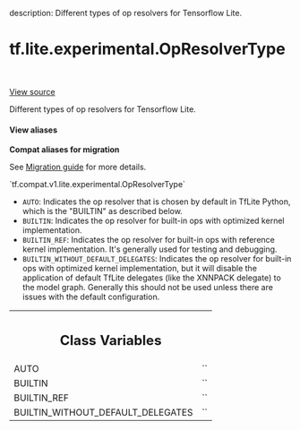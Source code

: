 description: Different types of op resolvers for Tensorflow Lite.

<div itemscope itemtype="http://developers.google.com/ReferenceObject">
<meta itemprop="name" content="tf.lite.experimental.OpResolverType" />
<meta itemprop="path" content="Stable" />
<meta itemprop="property" content="AUTO"/>
<meta itemprop="property" content="BUILTIN"/>
<meta itemprop="property" content="BUILTIN_REF"/>
<meta itemprop="property" content="BUILTIN_WITHOUT_DEFAULT_DELEGATES"/>
</div>

# tf.lite.experimental.OpResolverType

<!-- Insert buttons and diff -->

<table class="tfo-notebook-buttons tfo-api nocontent" align="left">

</table>

<a target="_blank" href="/code/stable/tensorflow/lite/python/interpreter.py">View source</a>



Different types of op resolvers for Tensorflow Lite.

<section class="expandable">
  <h4 class="showalways">View aliases</h4>
  <p>
<b>Compat aliases for migration</b>
<p>See
<a href="https://www.tensorflow.org/guide/migrate">Migration guide</a> for
more details.</p>
<p>`tf.compat.v1.lite.experimental.OpResolverType`</p>
</p>
</section>

<!-- Placeholder for "Used in" -->

* `AUTO`: Indicates the op resolver that is chosen by default in TfLite
   Python, which is the "BUILTIN" as described below.
* `BUILTIN`: Indicates the op resolver for built-in ops with optimized kernel
  implementation.
* `BUILTIN_REF`: Indicates the op resolver for built-in ops with reference
  kernel implementation. It's generally used for testing and debugging.
* `BUILTIN_WITHOUT_DEFAULT_DELEGATES`: Indicates the op resolver for
  built-in ops with optimized kernel implementation, but it will disable
  the application of default TfLite delegates (like the XNNPACK delegate) to
  the model graph. Generally this should not be used unless there are issues
  with the default configuration.



<!-- Tabular view -->
 <table class="responsive fixed orange">
<colgroup><col width="214px"><col></colgroup>
<tr><th colspan="2"><h2 class="add-link">Class Variables</h2></th></tr>

<tr>
<td>
AUTO<a id="AUTO"></a>
</td>
<td>
`<OpResolverType.AUTO: 0>`
</td>
</tr><tr>
<td>
BUILTIN<a id="BUILTIN"></a>
</td>
<td>
`<OpResolverType.BUILTIN: 1>`
</td>
</tr><tr>
<td>
BUILTIN_REF<a id="BUILTIN_REF"></a>
</td>
<td>
`<OpResolverType.BUILTIN_REF: 2>`
</td>
</tr><tr>
<td>
BUILTIN_WITHOUT_DEFAULT_DELEGATES<a id="BUILTIN_WITHOUT_DEFAULT_DELEGATES"></a>
</td>
<td>
`<OpResolverType.BUILTIN_WITHOUT_DEFAULT_DELEGATES: 3>`
</td>
</tr>
</table>

